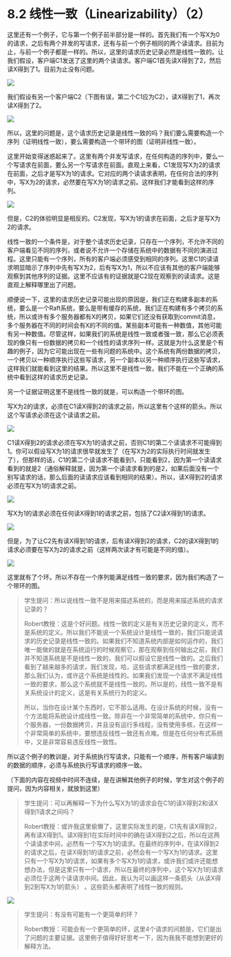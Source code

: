 # 8.2 线性一致（Linearizability）（2）

这里还有一个例子，它与第一个例子前半部分是一样的。首先我们有一个写X为0的请求，之后有两个并发的写请求，还有与前一个例子相同的两个读请求。目前为止，与前一个例子都是一样的。所以，这里的请求历史记录必然是线性一致的。让我们假设，客户端C1发送了这里的两个读请求。客户端C1首先读X得到了2，然后读X得到了1。目前为止没有问题。 &#x20;

![](<../.gitbook/assets/image (125).png>)

我们假设有另一个客户端C2（下图有误，第二个C1应为C2），读X得到了1，再次读X得到了2。

![](<../.gitbook/assets/image (126).png>)

所以，这里的问题是，这个请求历史记录是线性一致的吗？我们要么需要构造一个序列（证明线性一致），要么需要构造一个带环的图（证明非线性一致）。

这里开始变得迷惑起来了。这里有两个并发写请求，在任何构造的序列中，要么一个写请求在前面，要么另一个写请求在前面。直观上来看，C1发现写X为2的请求在前面，之后才是写X为1的请求。它对应的两个读请求表明，在任何合法的序列中，写X为2的请求，必然要在写X为1的请求之前。这样我们才能看到这样的序列。

![](<../.gitbook/assets/image (127).png>)

但是，C2的体验明显是相反的。C2发现，写X为1的请求在前面，之后才是写X为2的请求。

线性一致的一个条件是，对于整个请求历史记录，只存在一个序列，不允许不同的客户端看见不同的序列，或者说不允许一个存储在系统中的数据有不同的演进过程。这里只能有一个序列，所有的客户端必须感受到相同的序列。这里C1的读请求明显暗示了序列中先有写X为2，后有写X为1，所以不应该有其他的客户端能够观察到其他序列的证据。这里不应该有的证据就是C2现在观察到的读请求。这是直观上解释哪里出了问题。

顺便说一下，这里的请求历史记录可能出现的原因是，我们正在构建多副本的系统，要么是一个Raft系统，要么是带有缓存的系统，我们正在构建有多个拷贝的系统，所以或许有多个服务器都有X的拷贝，如果它们还没有获取到commit消息，多个服务器在不同的时间会有X的不同的值。某些副本可能有一种数值，其他可能有另一种数值。尽管这样，如果我们的系统是线性一致或者强一致，那么它必须表现的像只有一份数据的拷贝和一个线性的请求序列一样。这就是为什么这里是个有趣的例子，因为它可能出现在一些有问题的系统中。这个系统有两份数据的拷贝，一个拷贝以一种顺序执行这些写请求，另一个副本以另一种顺序执行这些写请求，这样我们就能看到这里的结果。所以这里不是线性一致，我们不能在一个正确的系统中看到这样的请求历史记录。

另一个证据证明这里不是线性一致的就是，可以构造一个带环的图。

写X为2的请求，必须在C1读X得到2的请求之前，所以这里有个这样的箭头。所以这个写请求必须在这个读请求之前。

![](<../.gitbook/assets/image (128).png>)

C1读X得到2的请求必须在写X为1的请求之前，否则C1的第二个读请求不可能得到1。你可以假设写X为1的请求很早就发生了（在写X为2的实际执行时间就发生了），但那样的话，C1的第二个读请求不能看到1，只能看到2，因为第一个读请求看到的就是2（通俗解释就是，因为第一个读请求看到的是2，如果后面没有一个别写请求的话，那么后面的读请求应该看到相同的结果）。所以，读X得到2的请求必须在写X为1的请求之前。

![](<../.gitbook/assets/image (129).png>)

写X为1的请求必须在任何读X得到1的请求之前，包括了C2读X得到1的请求。

![](<../.gitbook/assets/image (130).png>)

但是，为了让C2先有读X得到1的请求，后有读X得到2的请求，C2的读X得到1的请求必须要在写X为2的请求之前（这样两次读才有可能是不同的值）。

![](<../.gitbook/assets/image (131).png>)

这里就有了个环。所以不存在一个序列能满足线性一致的要求，因为我们构造了一个带环的图。

> 学生提问：所以说线性一致不是用来描述系统的，而是用来描述系统的请求记录的？
>
> Robert教授：这是个好问题。线性一致的定义是有关历史记录的定义，而不是系统的定义。所以我们不能说一个系统设计是线性一致的，我们只能说请求的历史记录是线性一致的。如果我们不知道系统内部是如何运作的，我们唯一能做的就是在系统运行的时候观察它，那在观察到任何输出之前，我们并不知道系统是不是线性一致的，我们可以假设它是线性一致的。之后我们看到了越来越多的请求，我们发现，哈，这些请求都满足线性一致的要求，那么我们认为，或许这个系统是线性的。如果我们发现一个请求不满足线性一致的要求，那么这个系统就不是线性一致的。所以是的，线性一致不是有关系统设计的定义，这是有关系统行为的定义。
>
> 所以，当你在设计某个东西时，它不那么适用。在设计系统的时候，没有一个方法能将系统设计成线性一致。除非在一个非常简单的系统中，你只有一个服务器，一份数据拷贝，并且没有运行多线程，没有使用多核，在这样一个非常简单的系统中，要想违反线性一致还有点难。但是在任何分布式系统中，又是非常容易违反线性一致性。

所以这个例子的教训是，对于系统执行写请求，只能有一个顺序，所有客户端读到的数据的顺序，必须与系统执行写请求的顺序一致。

（下面的内容在视频中时间不连续，是在讲解其他例子的时候，学生对这个例子的提问，因为内容相关，就放到这里）

> 学生提问：可以再解释一下为什么写X为1的请求会在C1的读X得到2和读X得到1请求之间吗？
>
> Robert教授：或许我这里偷懒了，这里实际发生的是，C1先有读X得到2，再有读X得到1。读X得到1在实际时间中的确在读X得到2之后，所以在这两个读请求中间，必然有一个写X为1的请求。在最终的序列中，在读X得到2的请求之后，在读X得到1的请求之前，必然会有一个写X为1的请求。这里只有一个写X为1的请求，如果有多个写X为1的请求，或许我们或许还能想想办法，但是这里只有一个请求，所以在最终的序列中，这个写X为1的请求必须位于这两个读请求中间。因此，我认为可以画这样一条箭头（从读X得到2到写X为1的箭头） 。这些箭头都表明了线性一致的规则。

![](<../.gitbook/assets/image (142).png>)

> 学生提问：有没有可能有一个更简单的环？
>
> Robert教授：可能会有一个更简单的环，这里4个请求的问题是，它们是出了问题的主要证据。这里例子值得好好思考一下，因为我我不能想到更好的解释方法。
